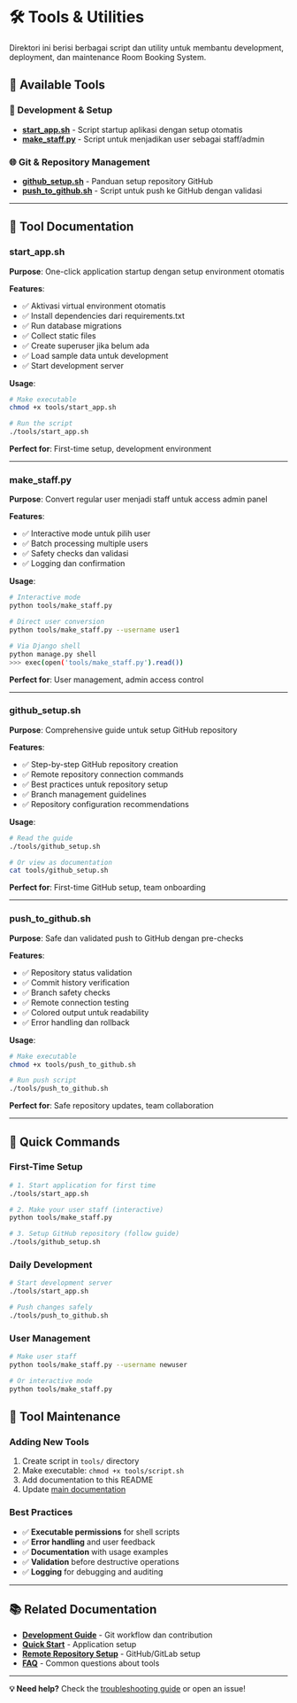 # 🛠 Tools & Utilities

Direktori ini berisi berbagai script dan utility untuk membantu development, deployment, dan maintenance Room Booking System.

## 📁 Available Tools

### 🚀 Development & Setup
- **[start_app.sh](#start_appsh)** - Script startup aplikasi dengan setup otomatis
- **[make_staff.py](#make_staffpy)** - Script untuk menjadikan user sebagai staff/admin

### 🌐 Git & Repository Management  
- **[github_setup.sh](#github_setupsh)** - Panduan setup repository GitHub
- **[push_to_github.sh](#push_to_githubsh)** - Script untuk push ke GitHub dengan validasi

---

## 📖 Tool Documentation

### start_app.sh
**Purpose**: One-click application startup dengan setup environment otomatis

**Features**:
- ✅ Aktivasi virtual environment otomatis
- ✅ Install dependencies dari requirements.txt
- ✅ Run database migrations
- ✅ Collect static files
- ✅ Create superuser jika belum ada
- ✅ Load sample data untuk development
- ✅ Start development server

**Usage**:
```bash
# Make executable
chmod +x tools/start_app.sh

# Run the script
./tools/start_app.sh
```

**Perfect for**: First-time setup, development environment

---

### make_staff.py
**Purpose**: Convert regular user menjadi staff untuk access admin panel

**Features**:
- ✅ Interactive mode untuk pilih user
- ✅ Batch processing multiple users
- ✅ Safety checks dan validasi
- ✅ Logging dan confirmation

**Usage**:
```bash
# Interactive mode
python tools/make_staff.py

# Direct user conversion
python tools/make_staff.py --username user1

# Via Django shell
python manage.py shell
>>> exec(open('tools/make_staff.py').read())
```

**Perfect for**: User management, admin access control

---

### github_setup.sh
**Purpose**: Comprehensive guide untuk setup GitHub repository

**Features**:
- ✅ Step-by-step GitHub repository creation
- ✅ Remote repository connection commands
- ✅ Best practices untuk repository setup
- ✅ Branch management guidelines
- ✅ Repository configuration recommendations

**Usage**:
```bash
# Read the guide
./tools/github_setup.sh

# Or view as documentation
cat tools/github_setup.sh
```

**Perfect for**: First-time GitHub setup, team onboarding

---

### push_to_github.sh
**Purpose**: Safe dan validated push to GitHub dengan pre-checks

**Features**:
- ✅ Repository status validation
- ✅ Commit history verification  
- ✅ Branch safety checks
- ✅ Remote connection testing
- ✅ Colored output untuk readability
- ✅ Error handling dan rollback

**Usage**:
```bash
# Make executable
chmod +x tools/push_to_github.sh

# Run push script
./tools/push_to_github.sh
```

**Perfect for**: Safe repository updates, team collaboration

---

## 🎯 Quick Commands

### First-Time Setup
```bash
# 1. Start application for first time
./tools/start_app.sh

# 2. Make your user staff (interactive)
python tools/make_staff.py

# 3. Setup GitHub repository (follow guide)
./tools/github_setup.sh
```

### Daily Development
```bash
# Start development server
./tools/start_app.sh

# Push changes safely
./tools/push_to_github.sh
```

### User Management
```bash
# Make user staff
python tools/make_staff.py --username newuser

# Or interactive mode
python tools/make_staff.py
```

## 🔧 Tool Maintenance

### Adding New Tools
1. Create script in `tools/` directory
2. Make executable: `chmod +x tools/script.sh`
3. Add documentation to this README
4. Update [main documentation](../docs/development/tools.md)

### Best Practices
- ✅ **Executable permissions** for shell scripts
- ✅ **Error handling** and user feedback
- ✅ **Documentation** with usage examples
- ✅ **Validation** before destructive operations
- ✅ **Logging** for debugging and auditing

---

## 📚 Related Documentation

- **[Development Guide](../docs/development/git-workflow.md)** - Git workflow dan contribution
- **[Quick Start](../docs/setup/quick-start.md)** - Application setup
- **[Remote Repository Setup](../docs/setup/remote-repository.md)** - GitHub/GitLab setup
- **[FAQ](../docs/faq.md)** - Common questions about tools

---

**💡 Need help?** Check the [troubleshooting guide](../docs/troubleshooting.md) or open an issue!

